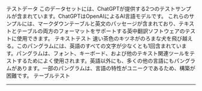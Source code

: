 テストデータ
このデータセットには、ChatGPTが提供する2つのテストサンプルが含まれています。ChatGPTはOpenAIによるAI言語モデルです。
これらのサンプルには、マークダウンテーブルと英文のパッセージが含まれており、テキストとテーブルの両方のフォーマットをサポートする英中翻訳ソフトウェアのテストに使用できます。
テキストテスト
速い茶色のキツネがのろまな犬を飛び越える。このパングラムには、英語のすべての文字が少なくとも1回含まれています。パングラムは、フォント、キーボード、および他のテキスト関連ツールをテストするためによく使用されます。英語以外にも、多くの他の言語にもパングラムがあります。一部のパングラムは、言語の特性がユニークであるため、構築が困難です。
テーブルテスト

---

